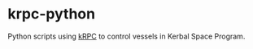 # krpc-python
Python scripts using [kRPC](https://github.com/krpc/krpc) to control vessels in Kerbal Space Program.
